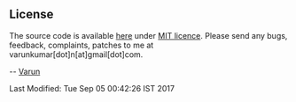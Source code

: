 License
-------
The source code is available [here](https://github.com/varunkumar/bb8-controller) under [MIT licence](http://varunkumar.mit-license.org/). Please send any bugs, feedback, complaints, patches to me at varunkumar[dot]n[at]gmail[dot]com.

-- [Varun](http://www.varunkumar.me)

Last Modified: Tue Sep 05 00:42:26 IST 2017